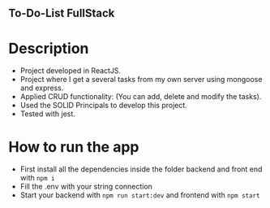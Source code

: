 ## To-Do-List FullStack

# Description

- Project developed in ReactJS.
- Project where I get a several tasks from my own server using mongoose and express.
- Applied CRUD functionality: (You can add, delete and modify the tasks).
- Used the SOLID Principals to develop this project.
- Tested with jest.

# How to run the app

- First install all the dependencies inside the folder backend and front end with `npm i`
- Fill the .env with your string connection
- Start your backend with `npm run start:dev` and frontend with `npm start`
